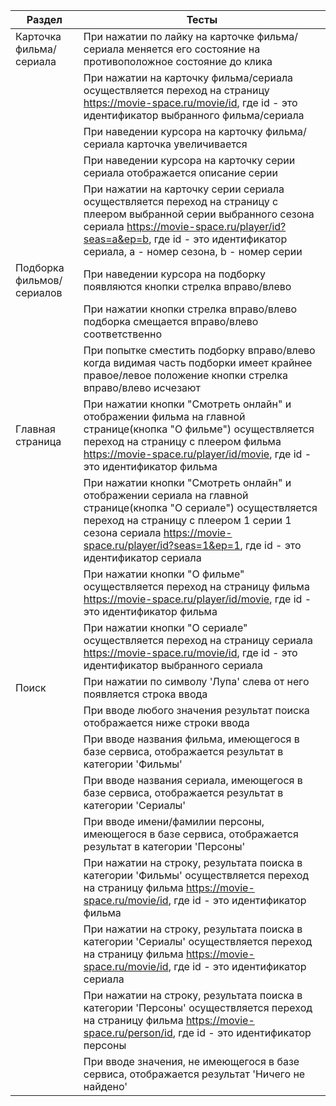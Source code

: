 |Раздел                  | Тесты                                                                                                   |
|------------------------|---------------------------------------------------------------------------------------------------------|
|Карточка фильма/сериала | При нажатии по лайку на карточке фильма/сериала меняется его состояние на противоположное состояние до клика|
|           | При нажатии на карточку фильма/сериала осуществляется переход на страницу https://movie-space.ru/movie/id, где id - это идентификатор выбранного фильма/сериала  |
|            |При наведении курсора на карточку фильма/сериала карточка увеличивается|
|            | При наведении курсора на карточку серии сериала отображается описание серии |
|            | При нажатии на карточку серии сериала осуществляется переход на страницу с плеером выбранной серии выбранного сезона сериала https://movie-space.ru/player/id?seas=a&ep=b, где id - это идентификатор сериала, a - номер сезона, b - номер серии |
|Подборка фильмов/сериалов| При наведении курсора на подборку появляются кнопки стрелка вправо/влево|
|           | При нажатии кнопки стрелка вправо/влево подборка смещается вправо/влево соответственно|
|           | При попытке сместить подборку вправо/влево когда видимая часть подборки имеет крайнее правое/левое положение кнопки стрелка вправо/влево исчезают|
|Главная страница|  При нажатии кнопки "Смотреть онлайн" и отображении фильма на главной странице(кнопка "О фильме") осуществляется переход на страницу с плеером фильма https://movie-space.ru/player/id/movie, где id - это идентификатор фильма|
|           |  При нажатии кнопки "Смотреть онлайн" и отображении сериала на главной странице(кнопка "О сериале") осуществляется переход на страницу с плеером 1 серии 1 сезона сериала https://movie-space.ru/player/id?seas=1&ep=1, где id - это идентификатор сериала  |
|           |  При нажатии кнопки "О фильме" осуществляется переход на страницу фильма https://movie-space.ru/player/id/movie, где id - это идентификатор фильма|
|           |  При нажатии кнопки "О сериале" осуществляется переход на страницу сериала https://movie-space.ru/movie/id, где id - это идентификатор выбранного сериала |
|Поиск| При нажатии по символу 'Лупа' слева от него появляется строка ввода|
|           | При вводе любого значения результат поиска отображается ниже строки ввода |
|           | При вводе названия фильма, имеющегося в базе сервиса, отображается результат в категории 'Фильмы' |
|           | При вводе названия сериала, имеющегося в базе сервиса, отображается результат в категории 'Сериалы' |
|           | При вводе имени/фамилии персоны, имеющегося в базе сервиса, отображается результат в категории 'Персоны' |
|           | При нажатии на строку, результата поиска  в категории 'Фильмы' осуществляется переход на страницу фильма https://movie-space.ru/movie/id, где id - это идентификатор фильма|
|           | При нажатии на строку, результата поиска  в категории 'Сериалы' осуществляется переход на страницу фильма https://movie-space.ru/movie/id, где id - это идентификатор сериала|
|           | При нажатии на строку, результата поиска  в категории 'Персоны' осуществляется переход на страницу фильма https://movie-space.ru/person/id, где id - это идентификатор персоны|
|           | При вводе значения, не имеющегося в базе сервиса, отображается результат 'Ничего не найдено' |
